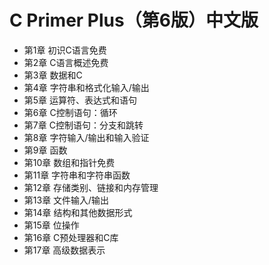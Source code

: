 # C Primer Plus（第6版）中文版

- 第1章 初识C语言免费
- 第2章 C语言概述免费
- 第3章 数据和C
- 第4章 字符串和格式化输入/输出
- 第5章 运算符、表达式和语句
- 第6章 C控制语句：循环
- 第7章 C控制语句：分支和跳转
- 第8章 字符输入/输出和输入验证
- 第9章 函数
- 第10章 数组和指针免费
- 第11章 字符串和字符串函数
- 第12章 存储类别、链接和内存管理
- 第13章 文件输入/输出
- 第14章 结构和其他数据形式
- 第15章 位操作
- 第16章 C预处理器和C库
- 第17章 高级数据表示